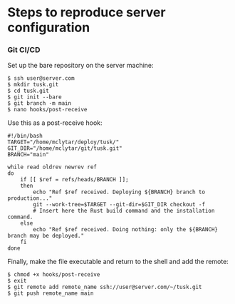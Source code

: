 # Steps to reproduce server configuration

### Git CI/CD

Set up the bare repository on the server machine:
```shell
$ ssh user@server.com
$ mkdir tusk.git
$ cd tusk.git
$ git init --bare
$ git branch -m main
$ nano hooks/post-receive
```
Use this as a post-receive hook:
```shell
#!/bin/bash
TARGET="/home/mclytar/deploy/tusk/"
GIT_DIR="/home/mclytar/git/tusk.git"
BRANCH="main"

while read oldrev newrev ref
do
    if [[ $ref = refs/heads/BRANCH ]];
    then
        echo "Ref $ref received. Deploying ${BRANCH} branch to production..."
        git --work-tree=$TARGET --git-dir=$GIT_DIR checkout -f
        # Insert here the Rust build command and the installation command.
    else
        echo "Ref $ref received. Doing nothing: only the ${BRANCH} branch may be deployed."
    fi  
done
```
Finally, make the file executable and return to the shell and add the remote:
```shell
$ chmod +x hooks/post-receive
$ exit
$ git remote add remote_name ssh://user@server.com/~/tusk.git
$ git push remote_name main
```
